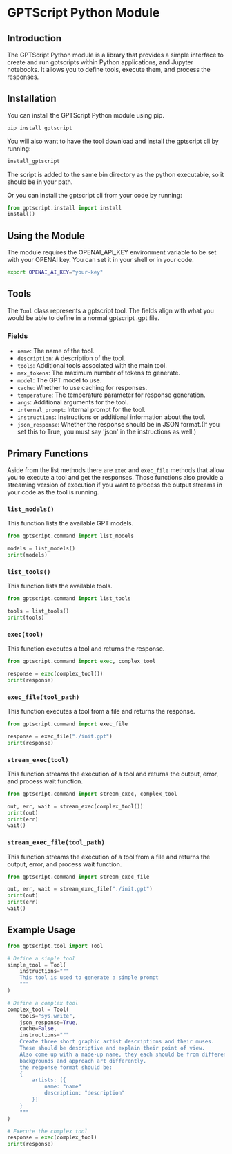 # GPTScript Python Module

## Introduction

The GPTScript Python module is a library that provides a simple interface to create and run gptscripts within Python applications, and Jupyter notebooks. It allows you to define tools, execute them, and process the responses.

## Installation

You can install the GPTScript Python module using pip.

```bash
pip install gptscript
```

You will also want to have the tool download and install the gptscript cli by running:

```bash
install_gptscript
```

The script is added to the same bin directory as the python executable, so it should be in your path.

Or you can install the gptscript cli from your code by running:

```python
from gptscript.install import install
install()
```

## Using the Module

The module requires the OPENAI_API_KEY environment variable to be set with your OPENAI key. You can set it in your shell or in your code.

```bash
export OPENAI_AI_KEY="your-key"
```

## Tools

The `Tool` class represents a gptscript tool. The fields align with what you would be able to define in a normal gptscript .gpt file.

### Fields

- `name`: The name of the tool.
- `description`: A description of the tool.
- `tools`: Additional tools associated with the main tool.
- `max_tokens`: The maximum number of tokens to generate.
- `model`: The GPT model to use.
- `cache`: Whether to use caching for responses.
- `temperature`: The temperature parameter for response generation.
- `args`: Additional arguments for the tool.
- `internal_prompt`: Internal prompt for the tool.
- `instructions`: Instructions or additional information about the tool.
- `json_response`: Whether the response should be in JSON format.(If you set this to True, you must say 'json' in the instructions as well.)

## Primary Functions

Aside from the list methods there are `exec` and `exec_file` methods that allow you to execute a tool and get the responses. Those functions also provide a streaming version of execution if you want to process the output streams in your code as the tool is running.

### `list_models()`

This function lists the available GPT models.

```python
from gptscript.command import list_models

models = list_models()
print(models)
```

### `list_tools()`

This function lists the available tools.

```python
from gptscript.command import list_tools

tools = list_tools()
print(tools)
```

### `exec(tool)`

This function executes a tool and returns the response.

```python
from gptscript.command import exec, complex_tool

response = exec(complex_tool())
print(response)
```

### `exec_file(tool_path)`

This function executes a tool from a file and returns the response.

```python
from gptscript.command import exec_file

response = exec_file("./init.gpt")
print(response)
```

### `stream_exec(tool)`

This function streams the execution of a tool and returns the output, error, and process wait function.

```python
from gptscript.command import stream_exec, complex_tool

out, err, wait = stream_exec(complex_tool())
print(out)
print(err)
wait()
```

### `stream_exec_file(tool_path)`

This function streams the execution of a tool from a file and returns the output, error, and process wait function.

```python
from gptscript.command import stream_exec_file

out, err, wait = stream_exec_file("./init.gpt")
print(out)
print(err)
wait()
```

## Example Usage

```python
from gptscript.tool import Tool

# Define a simple tool
simple_tool = Tool(
    instructions="""
    This tool is used to generate a simple prompt
    """
)

# Define a complex tool
complex_tool = Tool(
    tools="sys.write",
    json_response=True,
    cache=False,
    instructions="""
    Create three short graphic artist descriptions and their muses.
    These should be descriptive and explain their point of view.
    Also come up with a made-up name, they each should be from different
    backgrounds and approach art differently.
    the response format should be:
    {
        artists: [{
            name: "name"
            description: "description"
        }]
    }
    """
)

# Execute the complex tool
response = exec(complex_tool)
print(response)
```

